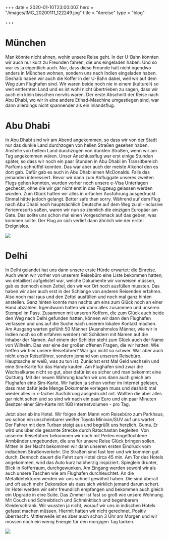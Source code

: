 +++
date = 2020-01-10T23:00:00Z
hero = "/images/IMG_20200111_122249.jpg"
title = "Anreise"
type = "blog"

+++
# München

Man könnte nicht ahnen, wohin unsere Reise geht. In der U-Bahn könnten wir auch nur kurz zu Freunden fahren, die uns eingeladen haben. Und so war es ja eigentlich auch. Nur, dass diese Freunde halt nicht irgendwo anders in München wohnen, sondern uns nach Indien eingeladen haben. Deshalb haben wir auch die Koffer in der U-Bahn dabei, weil wir auf dem Weg zum Flughafen sind. Wir waren beide noch nie in einem (kulturell) so weit entfernten Land und es ist wohl nicht übertrieben zu sagen, dass wir auch ein klein bisschen nervös waren. Der erste Abschnitt der Reise nach Abu Dhabi, wo wir in eine andere Etihad-Maschine umgestiegen sind, war dann allerdings nicht spannender als ein Inlandsflug.

# Abu Dhabi

In Abu Dhabi sind wir am Abend angekommen, so dass wir von der Stadt nur das dunkle Land durchzogen von hellen Straßen gesehen haben. Anstelle von hellem Land durchzogen von dunklen Straßen, wenn wir am Tag angekommen wären. Unser Anschlussflug war erst einige Stunden später, so dass wir noch ein paar Stunden in Abu Dhabi im Transitbereich Parfüms schnüffel konnten. Das war aber auch der meiste Alkohol den es dort gab. Dafür gab es auch in Abu Dhabi einen McDonalds. Falls das jemanden interessiert. Bevor wir dann zum Abfluggate unseres zweiten Flugs gehen konnten, wurden vorher noch unsere e-Visa Unterlagen gecheckt, ohne die wir gar nicht erst in das Flugzeug gelassen werden würden. Zum Glück hatten wir alles in x-facher Ausführung ausgedruckt. Einmal hätte jedoch gelangt. Better safe than sorry. Während auf dem Flug nach Abu Dhabi noch hauptsächlich Deutsche auf dem Weg zu all-inclusive Ferienresorts saßen, waren wir nun so ziemlich die einzigen Europäer am Gate. Das sollte uns schon mal einen Vorgeschmack auf das geben, was kommen sollte. Der Flug an sich verlief dann ähnlich wie der erste: Ereignislos.

![](/images/IMG_20200111_155835.jpg)

# Delhi

In Delhi gelandet hat uns dann unsere erste Hürde erwartet: die Einreise. Auch wenn wir vorher von unserem Reisebüro eine Liste bekommen hatten, wo detailliert aufgelistet war, welche Dokumente wir vorweisen müssen, gab es dennoch einen Zettel, den wir vor Ort noch ausfüllen mussten. Das haben wir aber auch erst in der Schlange von anderen Reisenden erfahren. Also noch mal raus und den Zettel ausfüllen und noch mal ganz hinten anstellen. Ganz hinten konnte man nachts um eins zum Glück noch an einer Hand abzählen. Irgendwann hatten wir dann alles zusammen und unseren Stempel im Pass. Zusammen mit unseren Koffern, die zum Glück auch beide den Weg nach Delhi gefunden hatten, können wir dann den Flughafen verlassen und uns auf die Suche nach unserem lokalen Kontakt machen. Am Ausgang warten gefühlt 50 Männer (Ausnahmslos Männer, wie wir in Indien noch so oft erfahren werden) mit Schildern mit Namen auf die Inhaber der Namen. Auf einem der Schilder steht zum Glück auch der Name von Wilhelm. Das war eine der großen offenen Fragen, die wir hatten: Wie treffen wir hier unsere Reiseführer? War gar nicht so schwer. War aber auch nicht unser Reiseführer, sondern jemand von unserem Reisebüro. Hauptsache er weiß, was zu tun ist. Zunächst erst Mal Geld wechseln und eine Sim-Karte für das Handy kaufen. Am Flughafen sind zwar die Wechselkurse nicht so gut, aber dafür ist es sicher und man bekommt eine Quittung. Mit der neuen Währung kaufen wir uns dann auch gleich am Flughafen eine Sim-Karte. Wir hatten ja schon vorher im Internet gelesen, dass man dafür jede Menge Dokumente vorlegen muss und deshalb mal wieder alles in x-facher Ausführung ausgedruckt mit. Wollten die aber alles gar nicht sehen und so sind wir nach ein paar Euro und ein paar Minuten Besitzer einer Sim-Karte mit 1GB Internetvolumen - pro Tag.

Jetzt aber ab ins Hotel. Wir folgen dem Mann vom Reisebüro zum Parkhaus, wo schon ein unscheinbarer weißer Toyota Minivan/SUV auf uns wartet. Der Fahrer mit dem Turban steigt aus und begrüßt uns herzlich. Guma. Er wird uns über die gesamte Strecke durch Ratschastan begleiten. Von unserem Reiseführer bekommen wir noch mit Perlen eingeflochtene Armbänder umgebunden, die uns für unsere Reise Glück bringen sollen. Mitten in der Nacht bekommen wir dann unseren ersten Eindruck vom indischem Straßenverkehr. Die Straßen sind fast leer und wir kommen gut durch. Dennoch dauert die Fahrt zum Hotel circa 45 min. Am Tor des Hotels angekommen, wird das Auto kurz halbherzig inspiziert. Spieglein drunter, Blick in Kofferraum, durchgewunken. Am Eingang werden sowohl wir als auch unsere Taschen wie am Flughafen durchleuchtet. An die Metalldetektoren werden wir uns schnell gewöhnt haben. Die sind überall und oft auch mehr Dekoration als dass sich wirklich jemand darum schert. Im Hotel werden wir sehr freundlich empfangen und bekommen auch gleich ein Upgrade in eine Suite. Das Zimmer ist fast so groß wie unsere Wohnung. Mit Couch und Schreibtisch und Schminktisch und begehbarem Kleiderschrank. Wir wussten ja nicht, worauf wir uns in indischen Hotels gefasst machen müssen. Hiermit hatten wir nicht gerechnet. Positiv überrascht. Mittlerweile ist es aber auch schon 3 Uhr am Morgen und wir müssen noch ein wenig Energie für den morgigen Tag tanken.

![](/images/IMG_20200112_054427.jpg)